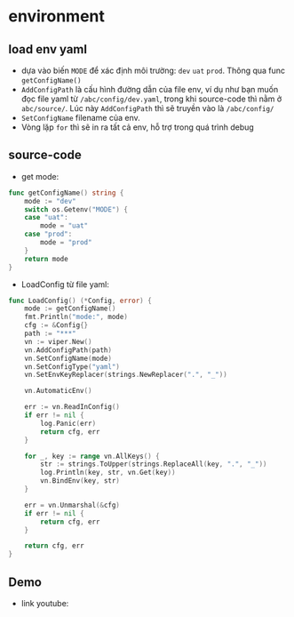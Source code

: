 # environment
## load env yaml
- dựa vào biến `MODE` để xác định môi trường: `dev` `uat` `prod`. Thông qua func `getConfigName()`
- `AddConfigPath` là cấu hình đường dẫn của file env, ví dụ như bạn muốn đọc file yaml từ `/abc/config/dev.yaml`, trong khi source-code thì nằm ở `abc/source/`. Lúc này `AddConfigPath` thì sẽ truyền vào là `/abc/config/`
- `SetConfigName` filename của env.
- Vòng lặp `for` thì sẽ in ra tất cả env, hỗ trợ trong quá trình debug
## source-code
- get mode:
```go
func getConfigName() string {
	mode := "dev"
	switch os.Getenv("MODE") {
	case "uat":
		mode = "uat"
	case "prod":
		mode = "prod"
	}
	return mode
}
```
- LoadConfig từ file yaml:
```go
func LoadConfig() (*Config, error) {
	mode := getConfigName()
	fmt.Println("mode:", mode)
	cfg := &Config{}
	path := "***"
	vn := viper.New()
	vn.AddConfigPath(path)
	vn.SetConfigName(mode)
	vn.SetConfigType("yaml")
	vn.SetEnvKeyReplacer(strings.NewReplacer(".", "_"))

	vn.AutomaticEnv()

	err := vn.ReadInConfig()
	if err != nil {
		log.Panic(err)
		return cfg, err
	}

	for _, key := range vn.AllKeys() {
		str := strings.ToUpper(strings.ReplaceAll(key, ".", "_"))
		log.Println(key, str, vn.Get(key))
		vn.BindEnv(key, str)
	}

	err = vn.Unmarshal(&cfg)
	if err != nil {
		return cfg, err
	}

	return cfg, err
}
```
## Demo
- link youtube: 
